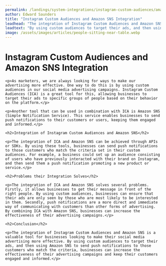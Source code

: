 ```yaml
---
permalink: /landings/system-integrations/instagram-custom-audiences/amazon-sns
author: Edward Saunders
title: "Instagram Custom Audiences and Amazon SNS Integration"
leadhead: "The integration of Instagram Custom Audiences and Amazon SNS is a valuable tool for businesses looking to make their social media advertising more effective"
leadtext: "By using custom audiences to target their ads, and then using Amazon SNS to send push notifications to those customers who match the criteria, businesses can increase the effectiveness of their advertising campaigns and keep their customers engaged and informed."
image: /assets/images/articles/people-sitting-near-table.webp
---
```

<div class="arttext">	<h1>Instagram Custom Audiences and Amazon SNS Integration</h1>
	
	<p>As marketers, we are always looking for ways to make our advertising more effective. One way to do this is by using custom audiences in our social media advertising campaigns. Instagram Custom Audiences (ICA) is a great tool for this, allowing businesses to target their ads to specific groups of people based on their behavior on the platform.</p>

	<p>Another tool that can be used in combination with ICA is Amazon SNS (Simple Notification Service). This service enables businesses to send push notifications to their customers or users, keeping them engaged and informed.</p>

	<h2>Integration of Instagram Custom Audiences and Amazon SNS</h2>

	<p>The integration of ICA and Amazon SNS can be achieved through APIs or SDKs. By using these tools, businesses can send push notifications to those customers who match the criteria set in their custom audiences. For example, a business could set up an audience consisting of users who have previously interacted with their brand on Instagram, and then send them a push notification promoting a new product or service.</p>

	<h2>Problems their Integration Solves</h2>

	<p>The integration of ICA and Amazon SNS solves several problems. Firstly, it allows businesses to get their message in front of the right people. By using custom audiences, businesses can ensure that their ads are only seen by those who are most likely to be interested in them. Secondly, push notifications are a more direct and immediate way of communicating with customers than other forms of advertising. By combining ICA with Amazon SNS, businesses can increase the effectiveness of their advertising campaigns.</p>

	<h2>Conclusion</h2>

	<p>The integration of Instagram Custom Audiences and Amazon SNS is a valuable tool for businesses looking to make their social media advertising more effective. By using custom audiences to target their ads, and then using Amazon SNS to send push notifications to those customers who match the criteria, businesses can increase the effectiveness of their advertising campaigns and keep their customers engaged and informed.</p>
</div>